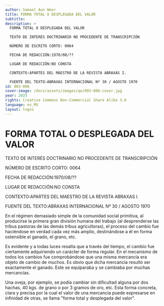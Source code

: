 ```yaml
---
author: Samael Aun Weor
title: FORMA TOTAL O DESPLEGADA DEL VALOR
subtitle:
description: >
  FORMA TOTAL O DESPLEGADA DEL VALOR

  TEXTO DE INTERÉS DOCTRINARIO NO PROCEDENTE DE TRANSCRIPCIÓN

  NÚMERO DE ESCRITO CORTO: 0064

  FECHA DE REDACCIÓN:1970/08/??

  LUGAR DE REDACCIÓN:NO CONSTA

  CONTEXTO:APARTES DEL MAESTRO DE LA REVISTA ABRAXAS I.

  FUENTE DEL TEXTO:ABRAXAS INTERNACIONAL Nº 30 / AGOSTO 1970
id: 003-006
cover-image: /docs/assets/images/qe/003-006-cover.jpg
year: 2025
rights: Creative Commons Non-Commercial Share Alike 3.0
language: es_MX
layout: logos
---
```

# FORMA TOTAL O DESPLEGADA DEL VALOR

TEXTO DE INTERÉS DOCTRINARIO NO PROCEDENTE DE TRANSCRIPCIÓN

NÚMERO DE ESCRITO CORTO: 0064

FECHA DE REDACCIÓN:1970/08/??

LUGAR DE REDACCIÓN:NO CONSTA

CONTEXTO:APARTES DEL MAESTRO DE LA REVISTA ABRAXAS I.

FUENTE DEL TEXTO:ABRAXAS INTERNACIONAL Nº 30 / AGOSTO 1970

En el régimen demasiado simple de la comunidad social primitiva, al producirse la primera gran división humana del trabajo (al desprenderse las tribus pastoras de las demás tribus agricultoras), el proceso del cambio fue haciéndose en verdad cada vez más amplio, destinándose a él en forma ostensible el ganado, el grano, etc.

Es evidente y a todas luces resalta que a través del tiempo, el cambio fue ciertamente adquiriendo un carácter de forma regular. En el mecanismo de todos los cambios fue comprobándose que una misma mercancía era objeto de cambio de muchos. Es obvio que dicha mercancía resultó ser exactamente el ganado. Este se equiparaba y se cambiaba por muchas mercancías.

Una oveja, por ejemplo, se podía cambiar sin dificultad alguna por dos hachas, 40 kgs. de grano o por 3 gramos de oro, etc. Esta forma concreta, clara y precisa por la cual el valor de una mercancía puede expresarse en infinidad de otras, se llama "forma total y desplegada del valor".

